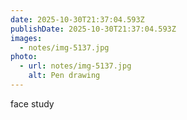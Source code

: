 ```yaml
---
date: 2025-10-30T21:37:04.593Z
publishDate: 2025-10-30T21:37:04.593Z
images:
  - notes/img-5137.jpg
photo:
  - url: notes/img-5137.jpg
    alt: Pen drawing
---
```


face study
